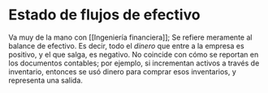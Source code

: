 # Estado de flujos de efectivo
Va muy de la mano con [[Ingeniería financiera]];
Se refiere meramente al balance de efectivo. Es decir, todo el *dinero* que entre a la empresa es positivo, y el que salga, es negativo. No coincide con cómo se reportan en los documentos contables; por ejemplo, si incrementan activos a través de inventario, entonces se usó dinero para comprar esos inventarios, y representa una salida. 